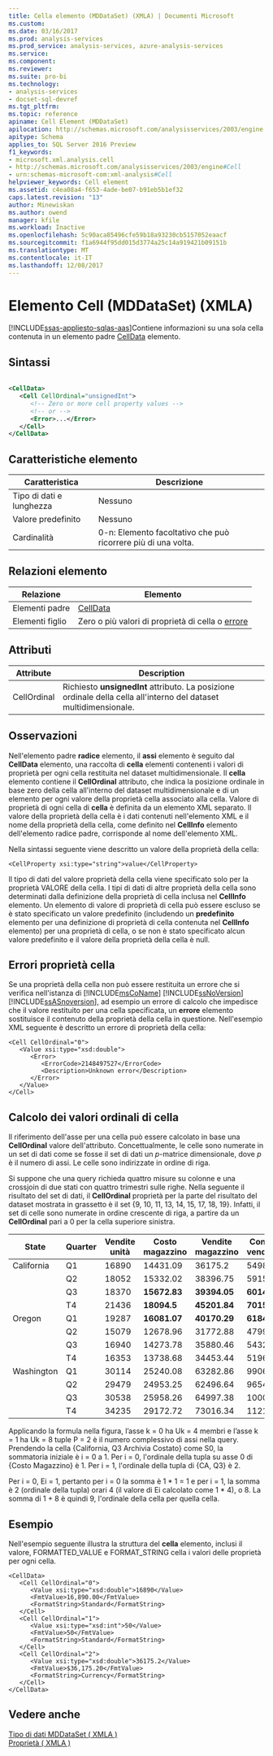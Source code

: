 ```yaml
---
title: Cella elemento (MDDataSet) (XMLA) | Documenti Microsoft
ms.custom: 
ms.date: 03/16/2017
ms.prod: analysis-services
ms.prod_service: analysis-services, azure-analysis-services
ms.service: 
ms.component: 
ms.reviewer: 
ms.suite: pro-bi
ms.technology:
- analysis-services
- docset-sql-devref
ms.tgt_pltfrm: 
ms.topic: reference
apiname: Cell Element (MDDataSet)
apilocation: http://schemas.microsoft.com/analysisservices/2003/engine
apitype: Schema
applies_to: SQL Server 2016 Preview
f1_keywords:
- microsoft.xml.analysis.cell
- http://schemas.microsoft.com/analysisservices/2003/engine#Cell
- urn:schemas-microsoft-com:xml-analysis#Cell
helpviewer_keywords: Cell element
ms.assetid: c4ea08a4-f653-4ade-be07-b91eb5b1ef32
caps.latest.revision: "13"
author: Minewiskan
ms.author: owend
manager: kfile
ms.workload: Inactive
ms.openlocfilehash: 5c90aca85496cfe59b18a93230cb5157052eaacf
ms.sourcegitcommit: f1a6944f95dd015d3774a25c14a919421b09151b
ms.translationtype: MT
ms.contentlocale: it-IT
ms.lasthandoff: 12/08/2017
---
```

# <a name="cell-element-mddataset-xmla"></a>Elemento Cell (MDDataSet) (XMLA)
[!INCLUDE[ssas-appliesto-sqlas-aas](../../../includes/ssas-appliesto-sqlas-aas.md)]Contiene informazioni su una sola cella contenuta in un elemento padre [CellData](../../../analysis-services/xmla/xml-elements-properties/celldata-element-xmla.md) elemento.  
  
## <a name="syntax"></a>Sintassi  
  
```xml  
  
<CellData>  
   <Cell CellOrdinal="unsignedInt">  
      <!-- Zero or more cell property values -->  
      <!-- or -->  
      <Error>...</Error>  
   </Cell>  
</CellData>  
```  
  
## <a name="element-characteristics"></a>Caratteristiche elemento  
  
|Caratteristica|Descrizione|  
|--------------------|-----------------|  
|Tipo di dati e lunghezza|Nessuno|  
|Valore predefinito|Nessuno|  
|Cardinalità|0-n: Elemento facoltativo che può ricorrere più di una volta.|  
  
## <a name="element-relationships"></a>Relazioni elemento  
  
|Relazione|Elemento|  
|------------------|-------------|  
|Elementi padre|[CellData](../../../analysis-services/xmla/xml-elements-properties/celldata-element-xmla.md)|  
|Elementi figlio|Zero o più valori di proprietà di cella o [errore](../../../analysis-services/xmla/xml-elements-properties/error-element-xmla.md)|  
  
## <a name="attributes"></a>Attributi  
  
|Attribute|Description|  
|---------------|-----------------|  
|CellOrdinal|Richiesto **unsignedInt** attributo. La posizione ordinale della cella all'interno del dataset multidimensionale.|  
  
## <a name="remarks"></a>Osservazioni  
 Nell'elemento padre **radice** elemento, il **assi** elemento è seguito dal **CellData** elemento, una raccolta di **cella** elementi contenenti i valori di proprietà per ogni cella restituita nel dataset multidimensionale. Il **cella** elemento contiene il **CellOrdinal** attributo, che indica la posizione ordinale in base zero della cella all'interno del dataset multidimensionale e di un elemento per ogni valore della proprietà cella associato alla cella. Valore di proprietà di ogni cella di **cella** è definita da un elemento XML separato. Il valore della proprietà della cella è i dati contenuti nell'elemento XML e il nome della proprietà della cella, come definito nel **CellInfo** elemento dell'elemento radice padre, corrisponde al nome dell'elemento XML.  
  
 Nella sintassi seguente viene descritto un valore della proprietà della cella:  
  
```  
<CellProperty xsi:type="string">value</CellProperty>  
```  
  
 Il tipo di dati del valore proprietà della cella viene specificato solo per la proprietà VALORE della cella. I tipi di dati di altre proprietà della cella sono determinati dalla definizione della proprietà di cella inclusa nel **CellInfo** elemento. Un elemento di valore di proprietà di cella può essere escluso se è stato specificato un valore predefinito (includendo un **predefinito** elemento per una definizione di proprietà di cella contenuta nel **CellInfo** elemento) per una proprietà di cella, o se non è stato specificato alcun valore predefinito e il valore della proprietà della cella è null.  
  
## <a name="cell-property-errors"></a>Errori proprietà cella  
 Se una proprietà della cella non può essere restituita un errore che si verifica nell'istanza di [!INCLUDE[msCoName](../../../includes/msconame-md.md)] [!INCLUDE[ssNoVersion](../../../includes/ssnoversion-md.md)] [!INCLUDE[ssASnoversion](../../../includes/ssasnoversion-md.md)], ad esempio un errore di calcolo che impedisce che il valore restituito per una cella specificata, un **errore** elemento sostituisce il contenuto della proprietà della cella in questione. Nell'esempio XML seguente è descritto un errore di proprietà della cella:  
  
```  
<Cell CellOrdinal="0">  
   <Value xsi:type="xsd:double">  
      <Error>  
         <ErrorCode>2148497527</ErrorCode>  
         <Description>Unknown error</Description>  
      </Error>  
   </Value>  
</Cell>  
```  
  
## <a name="calculating-cell-ordinal-values"></a>Calcolo dei valori ordinali di cella  
 Il riferimento dell'asse per una cella può essere calcolato in base una **CellOrdinal** valore dell'attributo. Concettualmente, le celle sono numerate in un set di dati come se fosse il set di dati un *p*-matrice dimensionale, dove *p* è il numero di assi. Le celle sono indirizzate in ordine di riga.  
  
 Si suppone che una query richieda quattro misure su colonne e una crossjoin di due stati con quattro trimestri sulle righe. Nella seguente il risultato del set di dati, il **CellOrdinal** proprietà per la parte del risultato del dataset mostrata in grassetto è il set {9, 10, 11, 13, 14, 15, 17, 18, 19}. Infatti, il set di celle sono numerate in ordine crescente di riga, a partire da un **CellOrdinal** pari a 0 per la cella superiore sinistra.  
  
|State|Quarter|Vendite unità|Costo magazzino|Vendite magazzino|Conto vendite|  
|-----------|-------------|----------------|----------------|-----------------|-----------------|  
|California|Q1|16890|14431.09|36175.2|5498|  
||Q2|18052|15332.02|38396.75|5915|  
||Q3|18370|**15672.83**|**39394.05**|**6014**|  
||T4|21436|**18094.5**|**45201.84**|**7015**|  
|Oregon|Q1|19287|**16081.07**|**40170.29**|**6184**|  
||Q2|15079|12678.96|31772.88|4799|  
||Q3|16940|14273.78|35880.46|5432|  
||T4|16353|13738.68|34453.44|5196|  
|Washington|Q1|30114|25240.08|63282.86|9906|  
||Q2|29479|24953.25|62496.64|9654|  
||Q3|30538|25958.26|64997.38|10007|  
||T4|34235|29172.72|73016.34|11217|  
  
 Applicando la formula nella figura, l’asse k = 0 ha Uk = 4 membri e l’asse k = 1 ha Uk = 8 tuple P = 2 è il numero complessivo di assi nella query. Prendendo la cella {California, Q3 Archivia Costato} come S0, la sommatoria iniziale è i = 0 a 1. Per i = 0, l'ordinale della tupla su asse 0 di {Costo Magazzino} è 1. Per i = 1, l'ordinale della tupla di {CA, Q3} è 2.  
  
 Per i = 0, Ei = 1, pertanto per i = 0 la somma è 1 * 1 = 1 e per i = 1, la somma è 2 (ordinale della tupla) orari 4 (il valore di Ei calcolato come 1 \* 4), o 8. La somma di 1 + 8 è quindi 9, l'ordinale della cella per quella cella.  
  
## <a name="example"></a>Esempio  
 Nell'esempio seguente illustra la struttura del **cella** elemento, inclusi il valore, FORMATTED_VALUE e FORMAT_STRING cella i valori delle proprietà per ogni cella.  
  
```  
<CellData>  
   <Cell CellOrdinal="0">  
      <Value xsi:type="xsd:double">16890</Value>  
      <FmtValue>16,890.00</FmtValue>  
      <FormatString>Standard</FormatString>  
   </Cell>  
   <Cell CellOrdinal="1">  
      <Value xsi:type="xsd:int">50</Value>  
      <FmtValue>50</FmtValue>  
      <FormatString>Standard</FormatString>  
   </Cell>  
   <Cell CellOrdinal="2">  
      <Value xsi:type="xsd:double">36175.2</Value>  
      <FmtValue>$36,175.20</FmtValue>  
      <FormatString>Currency</FormatString>  
   </Cell>  
</CellData>  
```  
  
## <a name="see-also"></a>Vedere anche  
 [Tipo di dati MDDataSet &#40; XMLA &#41;](../../../analysis-services/xmla/xml-data-types/mddataset-data-type-xmla.md)   
 [Proprietà &#40; XMLA &#41;](../../../analysis-services/xmla/xml-elements-properties/xml-elements-properties.md)  
  
  
